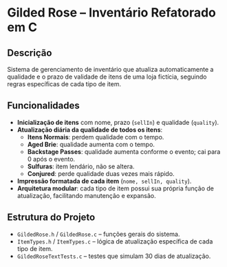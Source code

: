 # Gilded Rose – Inventário Refatorado em C

## Descrição

Sistema de gerenciamento de inventário que atualiza automaticamente a qualidade e o prazo de validade de itens de uma loja fictícia, seguindo regras específicas de cada tipo de item.

## Funcionalidades

- **Inicialização de itens** com nome, prazo (`sellIn`) e qualidade (`quality`).
- **Atualização diária da qualidade de todos os itens**:
  - **Itens Normais**: perdem qualidade com o tempo.
  - **Aged Brie**: qualidade aumenta com o tempo.
  - **Backstage Passes**: qualidade aumenta conforme o evento; cai para 0 após o evento.
  - **Sulfuras**: item lendário, não se altera.
  - **Conjured**: perde qualidade duas vezes mais rápido.
- **Impressão formatada de cada item** (`nome, sellIn, quality`).
- **Arquitetura modular**: cada tipo de item possui sua própria função de atualização, facilitando manutenção e expansão.

## Estrutura do Projeto

- `GildedRose.h` / `GildedRose.c` – funções gerais do sistema.  
- `ItemTypes.h` / `ItemTypes.c` – lógica de atualização específica de cada tipo de item.  
- `GildedRoseTextTests.c` – testes que simulam 30 dias de atualização.  
